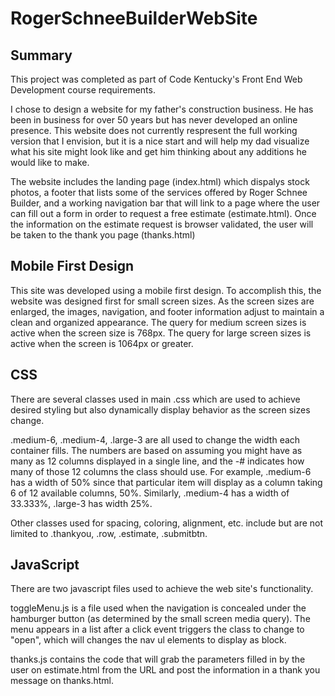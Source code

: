 # RogerSchneeBuilderWebSite

## Summary

This project was completed as part of Code Kentucky's Front End Web Development course requirements.

I chose to design a website for my father's construction business. He has been in business for over 50 years but has never developed an online presence. This website does not currently respresent the full working version that I envision, but it is a nice start and will help my dad visualize what his site might look like and get him thinking about any additions he would like to make.

The website includes the landing page (index.html) which dispalys stock photos, a footer that lists some of the services offered by Roger Schnee Builder, and a working navigation bar that will link to a page where the user can fill out a form in order to request a free estimate (estimate.html). Once the information on the estimate request is browser validated, the user will be taken to the thank you page (thanks.html)

## Mobile First Design

This site was developed using a mobile first design. To accomplish this, the website was designed first for small screen sizes. As the screen sizes are enlarged, the images, navigation, and footer information adjust to maintain a clean and organized appearance. The query for medium screen sizes is active when the screen size is 768px. The query for large screen sizes is active when the screen is 1064px or greater.

## CSS

There are several classes used in main .css which are used to achieve desired styling but also dynamically display behavior as the screen sizes change.

.medium-6, .medium-4, .large-3 are all used to change the width each container fills. The numbers are based on assuming you might have as many as 12 columns displayed in a single line, and the -# indicates how many of those 12 columns the class should use. For example, .medium-6 has a width of 50% since that particular item will display as a column taking 6 of 12 available columns, 50%. Similarly, .medium-4 has a width of 33.333%, .large-3 has width 25%.

Other classes used for spacing, coloring, alignment, etc. include but are not limited to .thankyou, .row, .estimate, .submitbtn.

## JavaScript

There are two javascript files used to achieve the web site's functionality.

toggleMenu.js is a file used when the navigation is concealed under the hamburger button (as determined by the small screen media query). The menu appears in a list after a click event triggers the class to change to "open", which will changes the nav ul elements to display as block.

thanks.js contains the code that will grab the parameters filled in by the user on estimate.html from the URL and post the information in a thank you message on thanks.html.
